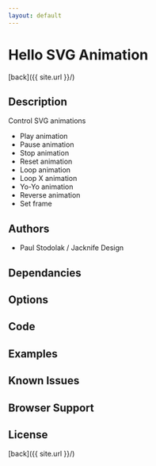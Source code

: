 ```yaml
---
layout: default
---
```


# Hello SVG Animation
[back]({{ site.url }}/)

## Description
Control SVG animations

- Play animation
- Pause animation
- Stop animation
- Reset animation
- Loop animation
- Loop X animation
- Yo-Yo animation
- Reverse animation
- Set frame

## Authors
- Paul Stodolak / Jacknife Design

## Dependancies

## Options

## Code

## Examples

## Known Issues

## Browser Support

## License

[back]({{ site.url }}/)